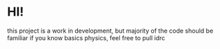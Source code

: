# HI!
this project is a work in development, but majority of the code should be familiar if you know basics physics, feel free to pull idrc